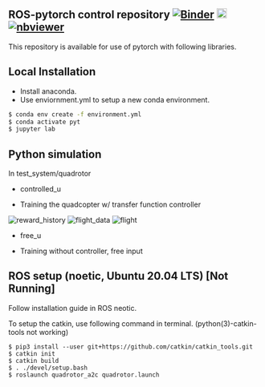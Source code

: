 ## ROS-pytorch control repository [![Binder](https://mybinder.org/badge_logo.svg)](https://mybinder.org/v2/gh/jjffkkgg/ros-torch-control/master) [<img src="https://jupyter.org/assets/main-logo.svg" height="20" title="JupyterLab">](https://mybinder.org/v2/gh/jjffkkgg/ros-torch-control/master?urlpath=lab) [![nbviewer](https://img.shields.io/badge/view%20on-nbviewer-brightgreen.svg)](http://nbviewer.jupyter.org/github/jjffkkgg/ros-torch-control/tree/master)

This repository is available for use of pytorch with following libraries.

## Local Installation

* Install anaconda.
* Use enviornment.yml to setup a new conda environment.

```bash
$ conda env create -f environment.yml
$ conda activate pyt
$ jupyter lab
```
## Python simulation

In test_system/quadrotor
* controlled_u
- Training the quadcopter w/ transfer function controller

![reward_history](https://user-images.githubusercontent.com/49571274/100534754-b24e0a80-3255-11eb-9ad5-b1b1b3ba91fe.png)
![flight_data](https://user-images.githubusercontent.com/49571274/100534893-52f0fa00-3257-11eb-8539-7851c514a082.png)
![flight](https://user-images.githubusercontent.com/49571274/100534943-c6930700-3257-11eb-80b6-4a795c60a935.gif)

* free_u
- Training without controller, free input



## ROS setup (noetic, Ubuntu 20.04 LTS) [Not Running]

Follow installation guide in ROS neotic.

To setup the catkin, use following command in terminal. (python(3)-catkin-tools not working)
```
$ pip3 install --user git+https://github.com/catkin/catkin_tools.git
$ catkin init
$ catkin build
$ . ./devel/setup.bash
$ roslaunch quadrotor_a2c quadrotor.launch
```